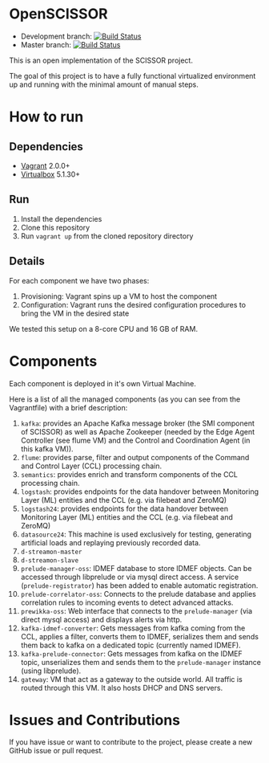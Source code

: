 # OpenSCISSOR

* Development branch: [![Build Status](https://travis-ci.org/scissor-project/open-scissor.svg?branch=development)](https://travis-ci.org/scissor-project/open-scissor)
* Master branch: [![Build Status](https://travis-ci.org/scissor-project/open-scissor.svg?branch=master)](https://travis-ci.org/scissor-project/open-scissor)

This is an open implementation of the SCISSOR project.

The goal of this project is to have a fully functional virtualized environment
up and running with the minimal amount of manual steps.

# How to run

## Dependencies

- [Vagrant](https://www.vagrantup.com/) 2.0.0+
- [Virtualbox](https://www.virtualbox.org/) 5.1.30+

## Run

1. Install the dependencies
1. Clone this repository
1. Run `vagrant up` from the cloned repository directory

## Details
For each component we have two phases:
1. Provisioning: Vagrant spins up a VM to host the component
1. Configuration: Vagrant runs the desired configuration procedures to bring the
VM in the desired state

We tested this setup on a 8-core CPU and 16 GB of RAM.

# Components
Each component is deployed in it's own Virtual Machine.

Here is a list of all the managed components (as you can see from the
Vagrantfile) with a brief description:
1. `kafka`: provides an Apache Kafka message broker (the SMI component of SCISSOR) as well as Apache Zookeeper (needed by the Edge Agent Controller (see flume VM) and the Control and Coordination Agent (in this kafka VM)).
1. `flume`: provides parse, filter and output components of the Command and Control Layer (CCL) processing chain.
1. `semantics`: provides enrich and transform components of the CCL processing chain.
1. `logstash`: provides endpoints for the data handover between Monitoring Layer (ML) entities and the CCL (e.g. via filebeat and ZeroMQ)
1. `logstash24`: provides endpoints for the data handover between Monitoring Layer (ML) entities and the CCL (e.g. via filebeat and ZeroMQ)
1. `datasource24`: This machine is used exclusively for testing, generating artificial loads and replaying previously recorded data.
1. `d-streamon-master`
1. `d-streamon-slave`
1. `prelude-manager-oss`: IDMEF database to store IDMEF objects. Can be accessed through libprelude or via mysql direct access. A service (`prelude-registrator`) has been added to enable automatic registration.
1. `prelude-correlator-oss`: Connects to the prelude database and applies correlation rules to incoming events to detect advanced attacks.
1. `prewikka-oss`: Web interface that connects to the `prelude-manager` (via direct mysql access) and displays alerts via http.
1. `kafka-idmef-converter`: Gets messages from kafka coming from the CCL, applies a filter, converts them to IDMEF, serializes them and sends them back to kafka on a dedicated topic (currently named IDMEF).
1. `kafka-prelude-connector`: Gets messages from kafka on the IDMEF topic, unserializes them and sends them to the `prelude-manager` instance (using libprelude).
1. `gateway`: VM that act as a gateway to the outside world. All traffic is routed through this VM. It also hosts DHCP and DNS servers.

# Issues and Contributions
If you have issue or want to contribute to the project, please create a new
GitHub issue or pull request.
